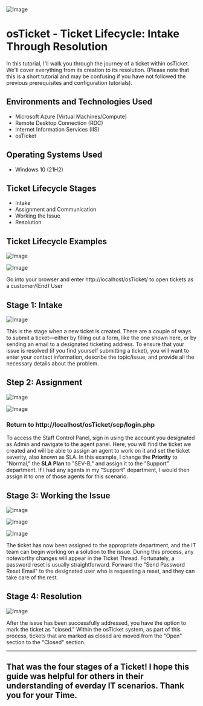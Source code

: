 
![Image](https://i.imgur.com/BQKsviY.png)

# osTicket - Ticket Lifecycle: Intake Through Resolution #
In this tutorial, I'll walk you through the journey of a ticket within osTicket. We'll cover everything from its creation to its resolution. (Please note that this is a short tutorial and may be confusing if you have not followed the previous prerequisites and configuration tutorials).


## Environments and Technologies Used 

- Microsoft Azure (Virtual Machines/Compute)
- Remote Desktop Connection (RDC)
- Internet Information Services (IIS)
- osTicket                                         

## Operating Systems Used 

- Windows 10 (21H2)

## Ticket Lifecycle Stages

- Intake
- Assignment and Communication
- Working the Issue
- Resolution

## Ticket Lifecycle Examples

![Image](https://i.imgur.com/ejPZZ1Z.png)

![Image](https://i.imgur.com/8S1CJoh.png)

Go into your browser and enter http://localhost/osTicket/ to open tickets as a customer/(End) User

## Stage 1: Intake

![Image](https://i.imgur.com/mvnz6Vb.png)
           
This is the stage when a new ticket is created. There are a couple of ways to submit a ticket—either by filling out a form, like the one shown here, or by sending an email to a designated ticketing address. To ensure that your issue is resolved (if you find yourself submitting a ticket), you will want to enter your contact information, describe the topic/issue, and provide all the necessary details about the problem.           

## Step 2: Assignment 

![Image](https://i.imgur.com/IrCiizx.png)

![Image](https://i.imgur.com/VDsqAOj.png)

### Return to http://localhost/osTicket/scp/login.php 

To access the Staff Control Panel, sign in using the account you designated as Admin and navigate to the agent panel. Here, you will find the ticket we created and will be able to assign an agent to work on it and set the ticket severity, also known as SLA. In this example, I change the **Priority** to "Normal," the **SLA Plan** to "SEV-B," and assign it to the "Support" department. If I had any agents in my "Support" department, I would then assign it to one of those agents for this scenario.

## Stage 3: Working the Issue 

![Image](https://i.imgur.com/BijdBMr.png)

![Image](https://i.imgur.com/R6J9osU.png)

![Image](https://i.imgur.com/c48GwN6.png)

The ticket has now been assigned to the appropriate department, and the IT team can begin working on a solution to the issue. During this process, any noteworthy changes will appear in the Ticket Thread. Fortunately, a password reset is usually straightforward. Forward the "Send Password Reset Email" to the designated user who is requesting a reset, and they can take care of the rest.

## Stage 4: Resolution 

![Image](https://i.imgur.com/QJ4NMSK.png)

After the issue has been successfully addressed, you have the option to mark the ticket as "closed." Within the osTicket system, as part of this process, tickets that are marked as closed are moved from the "Open" section to the "Closed" section.

---

## That was the four stages of a Ticket! I hope this guide was helpful for others in their understanding of everday IT scenarios. Thank you for your Time.
     


